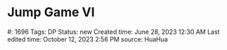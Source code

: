 # Jump Game VI

#: 1696
Tags: DP
Status: new
Created time: June 28, 2023 12:30 AM
Last edited time: October 12, 2023 2:56 PM
source: HuaHua